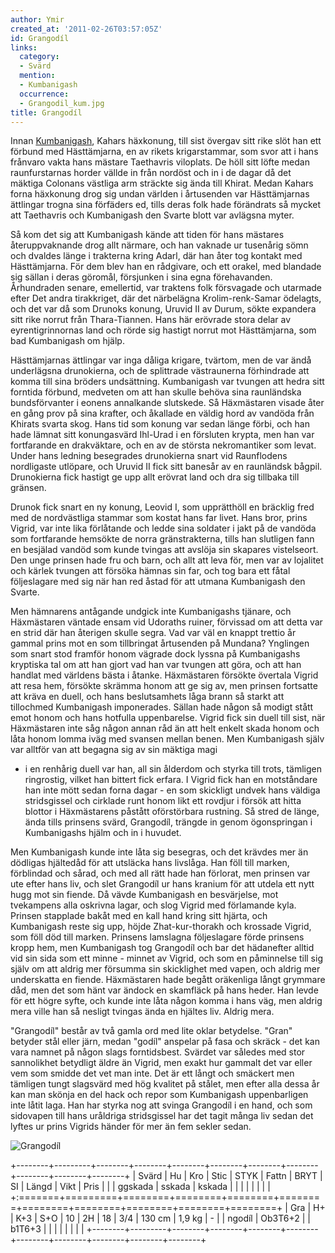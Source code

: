 ```yaml
---
author: Ymir
created_at: '2011-02-26T03:57:05Z'
id: Grangodíl
links:
  category:
  - Svärd
  mention:
  - Kumbanigash
  occurrence:
  - Grangodil_kum.jpg
title: Grangodíl
---
```


Innan [Kumbanigash], Kahars häxkonung, till sist övergav sitt rike slöt han ett förbund med
Hästtämjarna, en av rikets krigarstammar, som svor att i hans frånvaro vakta hans mästare Taethavris
viloplats. De höll sitt löfte medan raunfurstarnas horder vällde in från nordöst och in i de dagar
då det mäktiga Colonans västliga arm sträckte sig ända till Khirat. Medan Kahars forna häxkonung
drog sig undan världen i årtusenden var Hästtämjarnas ättlingar trogna sina förfäders ed, tills
deras folk hade förändrats så mycket att Taethavris och Kumbanigash den Svarte blott var avlägsna
myter.

Så kom det sig att Kumbanigash kände att tiden för hans mästares återuppvaknande drog allt närmare,
och han vaknade ur tusenårig sömn och dvaldes länge i trakterna kring Adarl, där han åter tog
kontakt med Hästtämjarna. För dem blev han en rådgivare, och ett orakel, med blandade sig sällan i
deras göromål, försjunken i sina egna förehavanden. Århundraden senare, emellertid, var traktens
folk försvagade och utarmade efter Det andra tirakkriget, där det närbelägna Krolim-renk-Samar
ödelagts, och det var då som Drunoks konung, Uruvid II av Durum, sökte expandera sitt rike norrut
från Thara-Tiannen. Hans här erövrade stora delar av eyrentigrinnornas land och rörde sig hastigt
norrut mot Hästtämjarna, som bad Kumbanigash om hjälp.

Hästtämjarnas ättlingar var inga dåliga krigare, tvärtom, men de var ändå underlägsna drunokierna,
och de splittrade västraunerna förhindrade att komma till sina bröders undsättning. Kumbanigash var
tvungen att hedra sitt forntida förbund, medveten om att han skulle behöva sina raunländska
bundsförvanter i eonens annalkande slutskede. Så Häxmästaren visade åter en gång prov på sina
krafter, och åkallade en väldig hord av vandöda från Khirats svarta skog. Hans tid som konung var
sedan länge förbi, och han hade lämnat sitt konungasvärd Ihl-Urad i en försluten krypta, men han var
fortfarande en drakväktare, och en av de största nekromantiker som levat. Under hans ledning
besegrades drunokierna snart vid Raunflodens nordligaste utlöpare, och Uruvid II fick sitt banesår
av en raunländsk bågpil. Drunokierna fick hastigt ge upp allt erövrat land och dra sig tillbaka till
gränsen.

Drunok fick snart en ny konung, Leovid I, som upprätthöll en bräcklig fred med de nordvästliga
stammar som kostat hans far livet. Hans bror, prins Vigrid, var inte lika förlåtande och ledde sina
soldater i jakt på de vandöda som fortfarande hemsökte de norra gränstrakterna, tills han slutligen
fann en besjälad vandöd som kunde tvingas att avslöja sin skapares vistelseort. Den unge prinsen
hade fru och barn, och allt att leva för, men var av lojalitet och kärlek tvungen att försöka hämnas
sin far, och tog bara ett fåtal följeslagare med sig när han red åstad för att utmana Kumbanigash
den Svarte.

Men hämnarens antågande undgick inte Kumbanigashs tjänare, och Häxmästaren väntade ensam vid
Udoraths ruiner, förvissad om att detta var en strid där han återigen skulle segra. Vad var väl en
knappt trettio år gammal prins mot en som tillbringat årtusenden på Mundana? Ynglingen som snart
stod framför honom vägrade dock lyssna på Kumbanigashs kryptiska tal om att han gjort vad han var
tvungen att göra, och att han handlat med världens bästa i åtanke. Häxmästaren försökte övertala
Vigrid att resa hem, försökte skrämma honom att ge sig av, men prinsen fortsatte att kräva en duell,
och hans beslutsamhets låga brann så starkt att tillochmed Kumbanigash imponerades. Sällan hade
någon så modigt stått emot honom och hans hotfulla uppenbarelse. Vigrid fick sin duell till sist,
när Häxmästaren inte såg någon annan råd än att helt enkelt skada honom och låta honom lomma iväg
med svansen mellan benen. Men Kumbanigash själv var alltför van att begagna sig av sin mäktiga magi
- i en renhårig duell var han, all sin ålderdom och styrka till trots, tämligen ringrostig, vilket
han bittert fick erfara. I Vigrid fick han en motståndare han inte mött sedan forna dagar - en som
skickligt undvek hans väldiga stridsgissel och cirklade runt honom likt ett rovdjur i försök att
hitta blottor i Häxmästarens påstått oförstörbara rustning. Så stred de länge, ända tills prinsens
svärd, Grangodíl, trängde in genom ögonspringan i Kumbanigashs hjälm och in i huvudet.

Men Kumbanigash kunde inte låta sig besegras, och det krävdes mer än dödligas hjältedåd för att
utsläcka hans livslåga. Han föll till marken, förblindad och sårad, och med all rätt hade han
förlorat, men prinsen var ute efter hans liv, och slet Grangodíl ur hans kranium för att utdela ett
nytt hugg mot sin fiende. Då vävde Kumbanigash en besvärjelse, mot tvekampens alla oskrivna lagar,
och slog Vigrid med förlamande kyla. Prinsen stapplade bakåt med en kall hand kring sitt hjärta, och
Kumbanigash reste sig upp, höjde Zhat-kur-thorakh och krossade Vigrid, som föll död till marken.
Prinsens lamslagna följeslagare förde prinsens kropp hem, men Kumbanigash tog Grangodíl och bar det
hädanefter alltid vid sin sida som ett minne - minnet av Vigrid, och som en påminnelse till sig
själv om att aldrig mer försumma sin skicklighet med vapen, och aldrig mer underskatta en fiende.
Häxmästaren hade begått oräkenliga långt grymmare dåd, men det som hänt var ändock en skamfläck på
hans heder. Han levde för ett högre syfte, och kunde inte låta någon komma i hans väg, men aldrig
mera ville han så nesligt tvingas ända en hjältes liv. Aldrig mera.

"Grangodíl" består av två gamla ord med lite oklar betydelse. "Gran" betyder stål eller järn, medan
"godíl" anspelar på fasa och skräck - det kan vara namnet på någon slags forntidsbest. Svärdet var
således med stor sannolikhet betydligt äldre än Vigrid, men exakt hur gammalt det var eller vem som
smidde det vet man inte. Det är ett långt och smäckert men tämligen tungt slagsvärd med hög kvalitet
på stålet, men efter alla dessa år kan man skönja en del hack och repor som Kumbanigash
uppenbarligen inte låtit laga. Han har styrka nog att svinga Grangodíl i en hand, och som sidovapen
till hans uråldriga stridsgissel har det tagit många liv sedan det lyftes ur prins Vigrids händer
för mer än fem sekler sedan.

![Grangodíl]

+--------+---------+--------+--------+--------+--------+--------+--------+--------+--------+--------+
| Svärd  | Hu      | Kro    | Stic   | STYK   | Fattn  | BRYT   | SI     | Längd  | Vikt   | Pris   |
|        | ggskada | sskada | kskada |        |        |        |        |        |        |        |
+:=======+=========+========+========+========+========+========+========+========+========+========+
| Gra    | H+      | K+3    | S+O    | 10     | 2H     | 18     | 3/4    | 130 cm | 1,9 kg | \-     |
| ngodíl | Ob3T6+2 |        | b1T6+3 |        |        |        |        |        |        |        |
+--------+---------+--------+--------+--------+--------+--------+--------+--------+--------+--------+

  [Kumbanigash]: Kumbanigash
  [Grangodíl]: Grangodil_kum.jpg "Grangodíl"
